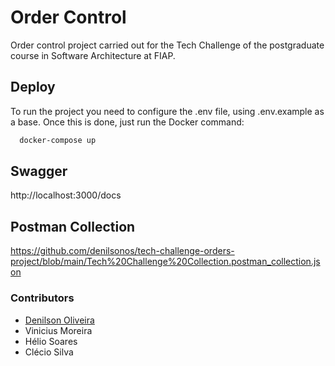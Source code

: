 # Order Control

Order control project carried out for the Tech Challenge of the postgraduate course in Software Architecture at FIAP.

## Deploy

To run the project you need to configure the .env file, using .env.example as a base. Once this is done, just run the Docker command:

```bash
  docker-compose up
```

## Swagger

http://localhost:3000/docs

## Postman Collection

https://github.com/denilsonos/tech-challenge-orders-project/blob/main/Tech%20Challenge%20Collection.postman_collection.json

### Contributors

- [Denilson Oliveira](https://github.com/denilsonos)
- Vinicius Moreira
- Hélio Soares
- Clécio Silva
